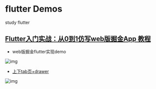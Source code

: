 # flutter Demos

study flutter

## [Flutter入门实战：从0到1仿写web版掘金App 教程](https://github.com/Nealyang/flutter/tree/master/flutter_juejin)

- web版掘金flutter实现demo

![img](https://github.com/Nealyang/flutter/blob/master/flutter_juejin/screenshots/juejin.gif?1543198030460)

- [上下tab页+drawer](https://github.com/Nealyang/flutter/blob/a25b942d55/flutter_app/lib/main.dart?1539088393243)

![img](https://github.com/Nealyang/flutter/blob/master/images/tab_tabView.gif?1539088466497)







